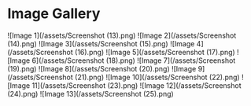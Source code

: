 # Image Gallery

![Image 1](/assets/Screenshot (13).png)
![Image 2](/assets/Screenshot (14).png)
![Image 3](/assets/Screenshot (15).png)
![Image 4](/assets/Screenshot (16).png)
![Image 5](/assets/Screenshot (17).png)
![Image 6](/assets/Screenshot (18).png)
![Image 7](/assets/Screenshot (19).png)
![Image 8](/assets/Screenshot (20).png)
![Image 9](/assets/Screenshot (21).png)
![Image 10](/assets/Screenshot (22).png)
![Image 11](/assets/Screenshot (23).png)
![Image 12](/assets/Screenshot (24).png)
![Image 13](/assets/Screenshot (25).png)
